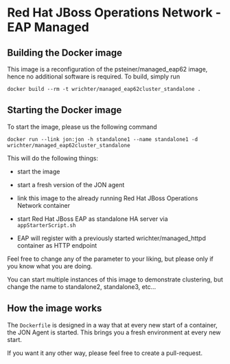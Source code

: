 Red Hat JBoss Operations Network - EAP Managed	
==============================================

Building the Docker image
-------------------------

This image is a reconfiguration of the psteiner/managed_eap62 image, hence no additional software is required. To build, simply run

```
docker build --rm -t wrichter/managed_eap62cluster_standalone .
```

Starting the Docker image
-------------------------

To start the image, please us the following command
```
docker run --link jon:jon -h standalone1 --name standalone1 -d wrichter/managed_eap62cluster_standalone
```

This will do the following things:

 * start the image

 * start a fresh version of the JON agent

 * link this image to the already running Red Hat JBoss Operations Network container

 * start Red Hat JBoss EAP as standalone HA server via `appStarterScript.sh`

 * EAP will register with a previously started wrichter/managed_httpd container as HTTP endpoint

Feel free to change any of the parameter to your liking, but please only if you know what
you are doing.

You can start multiple instances of this image to demonstrate clustering, but change the name to standalone2, standalone3, etc...

How the image works
-------------------
 
The `Dockerfile` is designed in a way that at every new start of a container, the JON Agent is started.
This brings you a fresh environment at every new start.

If you want it any other way, please feel free to create a pull-request.

